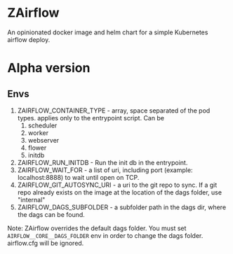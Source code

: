 # ZAirflow

An opinionated docker image and helm chart for a simple Kubernetes airflow deploy.

# Alpha version

## Envs

1. ZAIRFLOW_CONTAINER_TYPE - array, space separated of the pod types. applies only to the entrypoint script. Can be
   1. scheduler
   1. worker
   1. webserver
   1. flower
   1. initdb
1. ZAIRFLOW_RUN_INITDB - Run the init db in the entrypoint.
1. ZAIRFLOW_WAIT_FOR - a list of uri, including port (example: localhost:8888) to wait until open on TCP.
1. ZAIRFLOW_GIT_AUTOSYNC_URI - a uri to the git repo to sync. If a git repo already exists on the image at the location of the dags folder, use "internal"
1. ZAIRFLOW_DAGS_SUBFOLDER - a subfolder path in the dags dir, where the dags can be found.

Note: ZAirflow overrides the default dags folder. You must set `AIRFLOW__CORE__DAGS_FOLDER` env
in order to change the dags folder. airflow.cfg will be ignored.
